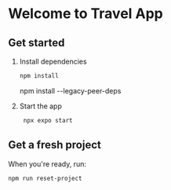 # Welcome to Travel App
## Get started

1. Install dependencies

   ```bash
   npm install
   ```
   npm install --legacy-peer-deps
   
2. Start the app

   ```bash
    npx expo start
   ```
## Get a fresh project

When you're ready, run:

```bash
npm run reset-project
```